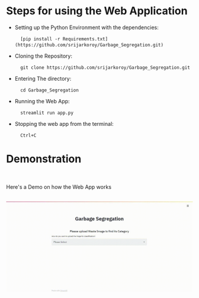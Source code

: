 # Steps for using the Web Application
- Setting up the Python Environment with the dependencies:

        [pip install -r Requirements.txt](https://github.com/srijarkoroy/Garbage_Segregation.git)

- Cloning the Repository: 

        git clone https://github.com/srijarkoroy/Garbage_Segregation.git
- Entering The directory: 

        cd Garbage_Segregation
- Running the Web App:

        streamlit run app.py
- Stopping the web app from the terminal:

        Ctrl+C

# Demonstration
<br>

Here's a Demo on how the Web App works 
<br>
<br>

![](GarbageDemo.gif)
